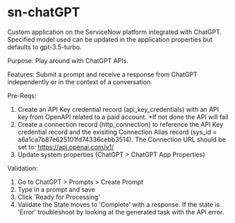 # sn-chatGPT

Custom application on the ServiceNow platform integrated with ChatGPT. Specified model used can be updated in the application properties but defaults to gpt-3.5-turbo.

Purpose:
Play around with ChatGPT APIs.

Features:
Submit a prompt and receive a response from ChatGPT independently or in the context of a conversation.

Pre-Reqs:
1. Create an API Key credential record (api_key_credentials) with an API key from OpenAPI related to a paid account.
*If not done the API will fail
2. Create a connection record (http_connection) to reference the API Key credential record and the exisiting Connection Alias record (sys_id = a6a1ca7b87e625101fd74336cebb3514). The Connection URL should be set to: https://api.openai.com/v1/
3. Update system properties (ChatGPT > ChatGPT App Properties)

Validation:
1. Go to ChatGPT > Prompts > Create Prompt
2. Type in a prompt and save
3. Click 'Ready for Processing'
4. Validate the State moves to 'Complete' with a response. If the state is 'Error' troubleshoot by looking at the generated task with the API error.
